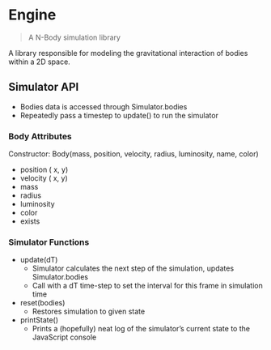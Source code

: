 # Engine

> A N-Body simulation library

A library responsible for modeling the gravitational interaction of bodies within
a 2D space. 

## Simulator API

* Bodies data is accessed through Simulator.bodies
* Repeatedly pass a timestep to update() to run the simulator


### Body Attributes
Constructor: Body(mass, position, velocity, radius, luminosity, name, color)
* position ( x, y)
* velocity ( x, y)
* mass
* radius
* luminosity
* color
* exists

### Simulator Functions
* update(dT)
  * Simulator calculates the next step of the simulation, updates Simulator.bodies
  * Call with a dT time-step to set the interval for this frame in simulation time
* reset(bodies)
  * Restores simulation to given state
* printState()
  * Prints a (hopefully) neat log of the simulator’s current state to the JavaScript console


